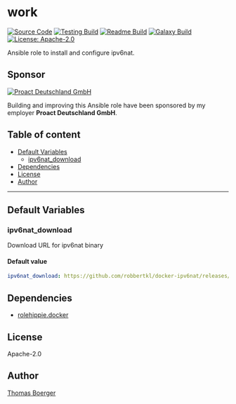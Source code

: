 # work

[![Source Code](https://img.shields.io/badge/github-source%20code-blue?logo=github&logoColor=white)](https://github.com/rolehippie/ipv6nat) [![Testing Build](https://github.com/rolehippie/ipv6nat/workflows/testing/badge.svg)](https://github.com/rolehippie/ipv6nat/actions?query=workflow%3Atesting) [![Readme Build](https://github.com/rolehippie/ipv6nat/workflows/readme/badge.svg)](https://github.com/rolehippie/ipv6nat/actions?query=workflow%3Areadme) [![Galaxy Build](https://github.com/rolehippie/ipv6nat/workflows/galaxy/badge.svg)](https://github.com/rolehippie/ipv6nat/actions?query=workflow%3Agalaxy) [![License: Apache-2.0](https://img.shields.io/github/license/rolehippie/ipv6nat)](https://github.com/rolehippie/ipv6nat/blob/master/LICENSE) 

Ansible role to install and configure ipv6nat. 

## Sponsor 

[![Proact Deutschland GmbH](https://proact.eu/wp-content/uploads/2020/03/proact-logo.png)](https://proact.eu) 

Building and improving this Ansible role have been sponsored by my employer **Proact Deutschland GmbH**.

## Table of content

* [Default Variables](#default-variables)
  * [ipv6nat_download](#ipv6nat_download)
* [Dependencies](#dependencies)
* [License](#license)
* [Author](#author)

---

## Default Variables

### ipv6nat_download

Download URL for ipv6nat binary

#### Default value

```YAML
ipv6nat_download: https://github.com/robbertkl/docker-ipv6nat/releases/download/v0.4.0/docker-ipv6nat.amd64
```

## Dependencies

* [rolehippie.docker](https://github.com/rolehippie/docker)

## License

Apache-2.0

## Author

[Thomas Boerger](https://github.com/tboerger)
